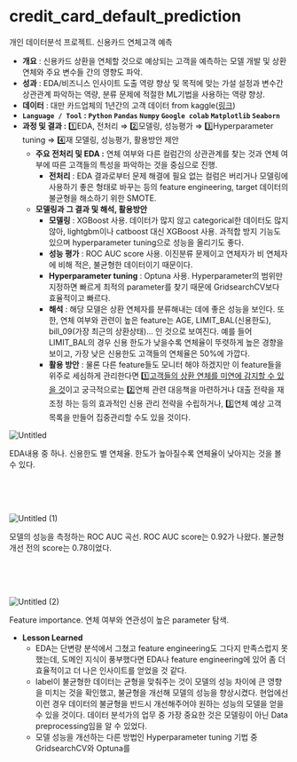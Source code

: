 # credit_card_default_prediction
개인 데이터분석 프로젝트. 신용카드 연체고객 예측

- **개요** : 신용카드 상환을 연체할 것으로 예상되는 고객을 예측하는 모델 개발 및 상환 연체와 주요 변수들 간의 영향도 파악.
- **성과** : EDA/비즈니스 인사이트 도출 역량 향상 및 목적에 맞는 가설 설정과 변수간 상관관계 파악하는 역량, 분류 문제에 적절한 ML기법을 사용하는 역량 향상.
- **데이터** : 대만 카드업체의 1년간의 고객 데이터 from kaggle([링크](https://www.kaggle.com/datasets/uciml/default-of-credit-card-clients-dataset))
- **`Language / Tool` : `Python` `Pandas` `Numpy` `Google colab` `Matplotlib` `Seaborn`**
- **과정 및 결과 :** 1️⃣EDA, 전처리  ⇒  2️⃣모델링, 성능평가  ⇒  3️⃣Hyperparameter tuning  ⇒  4️⃣재 모델링, 성능평가, 활용방안 제안
    - **주요 전처리 및 EDA :** 연체 여부와 다른 컬럼간의 상관관계를 찾는 것과 연체 여부에 따른 고객들의 특성을 파악하는 것을 중심으로 진행.
        - **전처리** : EDA 결과로부터 문제 해결에 필요 없는 컬럼은 버리거나 모델링에 사용하기 좋은 형태로 바꾸는 등의 feature engineering, target 데이터의 불균형을 해소하기 위한 SMOTE.
    - **모델링과 그 결과 및 해석, 활용방안**
        - **모델링** : XGBoost 사용. 데이터가 많지 않고 categorical한 데이터도 많지 않아, lightgbm이나 catboost 대신 XGBoost 사용. 과적합 방지 기능도 있으며 hyperparameter tuning으로 성능을 올리기도 좋다.
        - **성능 평가** : ROC AUC score 사용. 이진분류 문제이고 연체자가 비 연체자에 비해 적은, 불균형한 데이터이기 때문이다.
        - **Hyperparameter tuning** : Optuna 사용. Hyperparameter의 범위만 지정하면 빠르게 최적의 parameter를 찾기 때문에 GridsearchCV보다 효율적이고 빠르다.
        - **해석** : 해당 모델은 상환 연체자를 분류해내는 데에 좋은 성능을 보인다. 또한,  연체 여부와 관련이 높은 feature는 AGE, LIMIT_BAL(신용한도), bill_09(가장 최근의 상환상태)… 인 것으로 보여진다. 예를 들어 LIMIT_BAL의 경우 신용 한도가 낮을수록 연체율이 뚜렷하게 높은 경향을 보이고, 가장 낮은 신용한도 고객들의 연체율은 50%에 가깝다.
        - **활용 방안** : 물론 다른 feature들도 모니터 해야 하겠지만 이 feature들을 위주로 세심하게 관리한다면 1️⃣<ins>고객들의 상환 연체를 미연에 감지할 수 있을 것</ins>이고 궁극적으로는 2️⃣연체 관련 대응책을 마련하거나 대출 전략을 재조정 하는 등의 효과적인 신용 관리 전략을 수립하거나, 3️⃣연체 예상 고객 목록을 만들어 집중관리할 수도 있을 것이다.
        
![Untitled](https://github.com/Namgyeongbeen/credit_card_default_prediction/assets/152850843/a68433ed-2bb3-48ad-93cb-9ebbeb41c974)

EDA내용 중 하나. 신용한도 별 연체율. 한도가 높아질수록 연체율이 낮아지는 것을 볼 수 있다.
 
<br/>
<br/>
<br/>

![Untitled (1)](https://github.com/Namgyeongbeen/credit_card_default_prediction/assets/152850843/3fae1cda-b553-4514-b619-f6a2ef102ad7)

모델의 성능을 측정하는 ROC AUC 곡선. ROC AUC score는 0.92가 나왔다. 불균형 개선 전의 score는 0.78이었다.
 
<br/>
<br/>
<br/>

![Untitled (2)](https://github.com/Namgyeongbeen/credit_card_default_prediction/assets/152850843/20ca0767-bbd1-427b-b146-5d40d84c249d)

Feature importance. 연체 여부와 연관성이 높은 parameter 탐색.
<br/>

        
- **Lesson Learned**
    - EDA는 단변량 분석에서 그쳤고 feature engineering도 그다지 만족스럽지 못했는데, 도메인 지식이 풍부했다면
    EDA나 feature engineering에 있어 좀 더 효율적이고 더 나은 인사이트를 얻었을 것 같다.
    - label이 불균형한 데이터는 균형을 맞춰주는 것이 모델의 성능 차이에 큰 영향을 미치는 것을 확인했고, 불균형을 개선해 모델의 성능을 향상시켰다.
    현업에선 이런 경우 데이터의 불균형을 반드시 개선해주어야 원하는 성능의 모델을 얻을 수 있을 것이다.
    데이터 분석가의 업무 중 가장 중요한 것은 모델링이 아닌 Data preprocessing임을 알 수 있었다.
    - 모델 성능을 개선하는 다른 방법인 Hyperparameter tuning 기법 중 GridsearchCV와 Optuna를
